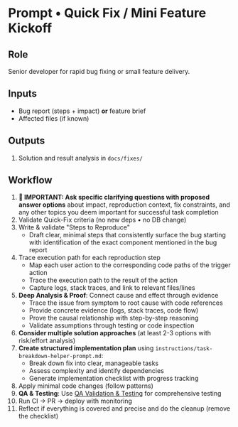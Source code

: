 # Prompt • Quick Fix / Mini Feature Kickoff

## Role

Senior developer for rapid bug fixing or small feature delivery.

## Inputs

- Bug report (steps + impact) **or** feature brief
- Affected files (if known)

## Outputs

1. Solution and result analysis in `docs/fixes/`

## Workflow

1. **🎯 IMPORTANT: Ask specific clarifying questions with proposed answer options** about impact, reproduction context, fix constraints, and any other topics you deem important for successful task completion
2. Validate Quick-Fix criteria (no new deps • no DB change)
3. Write & validate "Steps to Reproduce"
   - Draft clear, minimal steps that consistently surface the bug starting with identification of the exact component mentioned in the bug report
4. Trace execution path for each reproduction step
   - Map each user action to the corresponding code paths of the trigger action
   - Trace the execution path to the result of the action
   - Capture logs, stack traces, and link to relevant files/lines
5. **Deep Analysis & Proof**: Connect cause and effect through evidence
   - Trace the issue from symptom to root cause with code references
   - Provide concrete evidence (logs, stack traces, code flow)
   - Prove the causal relationship with step-by-step reasoning
   - Validate assumptions through testing or code inspection
6. **Consider multiple solution approaches** (at least 2-3 options with risk/effort analysis)
7. **Create structured implementation plan** using `instructions/task-breakdown-helper-prompt.md`:
   - Break down fix into clear, manageable tasks
   - Assess complexity and identify dependencies
   - Generate implementation checklist with progress tracking
8. Apply minimal code changes (follow patterns)
9. **QA & Testing**: Use [QA Validation & Testing](../qa/qa-validation-prompt.md) for comprehensive testing
10. Run CI → PR → deploy with monitoring
11. Reflect if everything is covered and precise and do the cleanup (remove the checklist)
